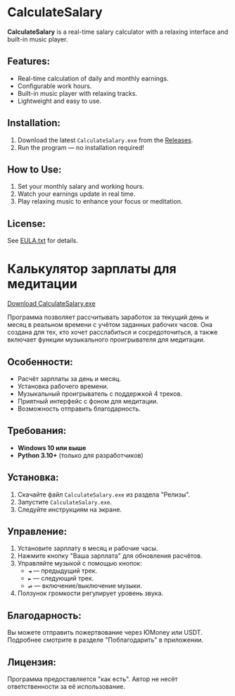 # CalculateSalary

**CalculateSalary** is a real-time salary calculator with a relaxing interface and built-in music player.

## Features:
- Real-time calculation of daily and monthly earnings.
- Configurable work hours.
- Built-in music player with relaxing tracks.
- Lightweight and easy to use.

## Installation:
1. Download the latest `CalculateSalary.exe` from the [Releases](https://github.com/kipvent/CalculateSalary/releases).
2. Run the program — no installation required!

## How to Use:
1. Set your monthly salary and working hours.
2. Watch your earnings update in real time.
3. Play relaxing music to enhance your focus or meditation.

## License:
See [EULA.txt](./EULA.txt) for details.

# Калькулятор зарплаты для медитации
[Download CalculateSalary.exe](https://github.com/kipvent/CalculateSalary/releases/latest)

Программа позволяет рассчитывать заработок за текущий день и месяц в реальном времени с учётом заданных рабочих часов. Она создана для тех, кто хочет расслабиться и сосредоточиться, а также включает функции музыкального проигрывателя для медитации.

## Особенности:
- Расчёт зарплаты за день и месяц.
- Установка рабочего времени.
- Музыкальный проигрыватель с поддержкой 4 треков.
- Приятный интерфейс с фоном для медитации.
- Возможность отправить благодарность.

## Требования:
- **Windows 10 или выше**
- **Python 3.10+** (только для разработчиков)

## Установка:
1. Скачайте файл `CalculateSalary.exe` из раздела "Релизы".
2. Запустите `CalculateSalary.exe`.
3. Следуйте инструкциям на экране.

## Управление:
1. Установите зарплату в месяц и рабочие часы.
2. Нажмите кнопку "Ваша зарплата" для обновления расчётов.
3. Управляйте музыкой с помощью кнопок:
   - `◄` — предыдущий трек.
   - `►` — следующий трек.
   - `⏯` — включение/выключение музыки.
4. Ползунок громкости регулирует уровень звука.

## Благодарность:
Вы можете отправить пожертвование через ЮMoney или USDT. Подробнее смотрите в разделе "Поблагодарить" в приложении.

## Лицензия:
Программа предоставляется "как есть". Автор не несёт ответственности за её использование.

